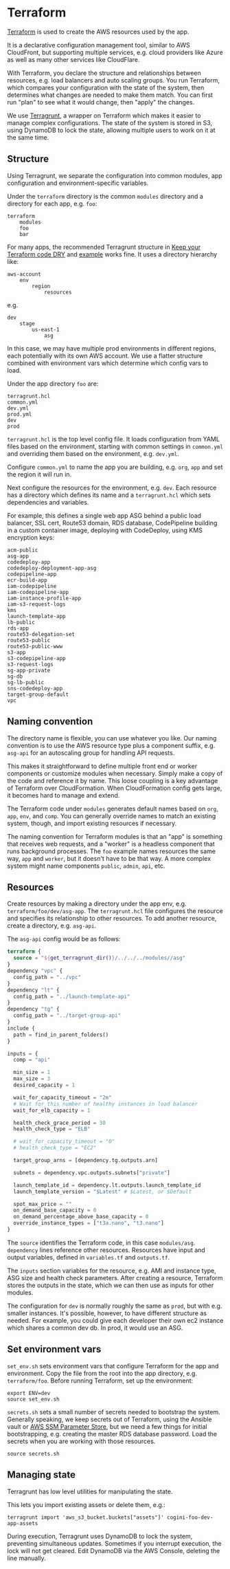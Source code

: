 # Terraform

[Terraform](https://www.terraform.io/) is used to create the AWS resources
used by the app.

It is a declarative configuration management tool, similar to AWS CloudFront,
but supporting multiple services, e.g. cloud providers like Azure as well as
many other services like CloudFlare.

With Terraform, you declare the structure and relationships between resources,
e.g. load balancers and auto scaling groups. You run Terraform, which compares
your configuration with the state of the system, then determines what changes
are needed to make them match.  You can first run "plan" to see what it would
change, then "apply" the changes.

We use [Terragrunt](https://terragrunt.gruntwork.io/), a wrapper
on Terraform which makes it easier to manage complex configurations.
The state of the system is stored in S3, using DynamoDB to lock the state,
allowing multiple users to work on it at the same time.

## Structure

Using Terragrunt, we separate the configuration into common modules, app
configuration and environment-specific variables.

Under the `terraform` directory is the common `modules` directory and a
directory for each app, e.g. `foo`:

```
terraform
    modules
    foo
    bar
```

For many apps, the recommended Terragrunt structure in [Keep your Terraform
code DRY](https://terragrunt.gruntwork.io/use-cases/keep-your-terraform-code-dry/)
and [example](https://github.com/gruntwork-io/terragrunt-infrastructure-live-example)
works fine. It uses a directory hierarchy like:

```
aws-account
    env
        region
            resources
```
e.g.

```
dev
    stage
        us-east-1
            asg
```

In this case, we may have multiple prod environments in different regions, each
potentially with its own AWS account. We use a flatter structure combined with
environment vars which determine which config vars to load.

Under the app directory `foo` are:
```
terragrunt.hcl
common.yml
dev.yml
prod.yml
dev
prod
```

`terragrunt.hcl` is the top level config file. It loads configuration from YAML
files based on the environment, starting with common settings in `common.yml`
and overriding them based on the environment, e.g. `dev.yml`.

Configure `common.yml` to name the app you are building, e.g. `org`, `app`
and set the region it will run in.

Next configure the resources for the environment, e.g. `dev`.  Each resource
has a directory which defines its name and a `terragrunt.hcl` which sets
dependencies and variables.

For example, this defines a single web app ASG behind a public load balancer,
SSL cert, Route53 domain, RDS database, CodePipeline building in a custom
container image, deploying with CodeDeploy, using KMS encryption keys:

```
acm-public
asg-app
codedeploy-app
codedeploy-deployment-app-asg
codepipeline-app
ecr-build-app
iam-codepipeline
iam-codepipeline-app
iam-instance-profile-app
iam-s3-request-logs
kms
launch-template-app
lb-public
rds-app
route53-delegation-set
route53-public
route53-public-www
s3-app
s3-codepipeline-app
s3-request-logs
sg-app-private
sg-db
sg-lb-public
sns-codedeploy-app
target-group-default
vpc
```

## Naming convention

The directory name is flexible, you can use whatever you like. Our naming
convention is to use the AWS resource type plus a component suffix, e.g.
`asg-api` for an autoscaling group for handling API requests.

This makes it straightforward to define multiple front end or worker components
or customize modules when necessary. Simply make a copy of the code and reference
it by name. This loose coupling is a key advantage of Terraform over
CloudFormation. When CloudFormation config gets large, it becomes hard to
manage and extend.

The Terraform code under `modules` generates default names based on `org`, `app`,
`env`, and `comp`. You can generally override names to match an existing
system, though, and import existing resources if necessary.

The naming convention for Terraform modules is that an "app" is something that
receives web requests, and a "worker" is a headless component that runs
background processes. The `foo` example names resources the same way, `app` and
`worker`, but it doesn't have to be that way. A more complex system might name
components `public`, `admin`, `api`, etc.

## Resources

Create resources by making a directory under the app env, e.g.
`terraform/foo/dev/asg-app`.  The `terragrunt.hcl` file configures the
resource and specifies its relationship to other resources.
To add another resource, create a directory, e.g. `asg-api`.

The `asg-api` config would be as follows:

```terraform
terraform {
  source = "${get_terragrunt_dir()}/../../../modules//asg"
}
dependency "vpc" {
  config_path = "../vpc"
}
dependency "lt" {
  config_path = "../launch-template-api"
}
dependency "tg" {
  config_path = "../target-group-api"
}
include {
  path = find_in_parent_folders()
}

inputs = {
  comp = "api"

  min_size = 1
  max_size = 3
  desired_capacity = 1

  wait_for_capacity_timeout = "2m"
  # Wait for this number of healthy instances in load balancer
  wait_for_elb_capacity = 1

  health_check_grace_period = 30
  health_check_type = "ELB"

  # wait_for_capacity_timeout = "0"
  # health_check_type = "EC2"

  target_group_arns = [dependency.tg.outputs.arn]

  subnets = dependency.vpc.outputs.subnets["private"]

  launch_template_id = dependency.lt.outputs.launch_template_id
  launch_template_version = "$Latest" # $Latest, or $Default

  spot_max_price = ""
  on_demand_base_capacity = 0
  on_demand_percentage_above_base_capacity = 0
  override_instance_types = ["t3a.nano", "t3.nano"]
}
```

The `source` identifies the Terraform code, in this case `modules/asg`.
`dependency` lines reference other resources. Resources have input and
output variables, defined in `variables.tf` and `outputs.tf`.

The `inputs` section variables for the resource, e.g. AMI and instance type,
ASG size and health check parameters. After creating a resource, Terraform
stores the outputs in the state, which we can then use as inputs for other
modules.

The configuration for `dev` is normally roughly the same as `prod`, but with
e.g. smaller instances. It's possible, however, to have different structure as
needed. For example, you could give each developer their own ec2 instance which
shares a common dev db. In prod, it would use an ASG.

## Set environment vars

`set_env.sh` sets environment vars that configure Terraform for the app and
environment. Copy the file from the root into the app directory, e.g.
`terraform/foo`.  Before running Terraform, set up the environment:

```shell
export ENV=dev
source set_env.sh
```

`secrets.sh` sets a small number of secrets needed to bootstrap the system.
Generally speaking, we keep secrets out of Terraform, using the Ansible vault
or
[AWS SSM Parameter Store](https://docs.aws.amazon.com/systems-manager/latest/userguide/systems-manager-parameter-store.html),
but we need a few things for initial bootstrapping, e.g. creating the master
RDS database password. Load the secrets when you are working with those
resources.

```shell
source secrets.sh
````

## Managing state

Terragrunt has low level utilities for manipulating the state.

This lets you import existing assets or delete them, e.g.:

    terragrunt import 'aws_s3_bucket.buckets["assets"]' cogini-foo-dev-app-assets

During execution, Terragrunt uses DynamoDB to lock the system, preventing
simultaneous updates. Sometimes if you interrupt execution, the lock will not
get cleared. Edit DynamoDB via the AWS Console, deleting the line manually.
